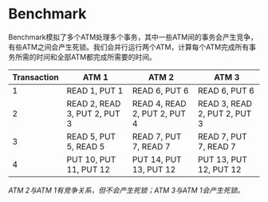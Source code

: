 # Benchmark

Benchmark模拟了多个ATM处理多个事务，其中一些ATM间的事务会产生竞争，有些ATM之间会产生死锁。我们会并行运行两个ATM，计算每个ATM完成所有事务所需的时间和全部ATM都完成所需要的时间。

| Transaction | ATM 1                        | ATM 2                        | ATM 3                        |
| ----------- | ---------------------------- | ---------------------------- | ---------------------------- |
| 1           | READ 1, PUT 1                | READ 6, PUT 6                | READ 6, PUT 6                |
| 2           | READ 2, READ 3, PUT 2, PUT 3 | READ 4, READ 2, PUT 2, PUT 4 | READ 3, READ 2, PUT 2, PUT 3 |
| 3           | READ 5, PUT 5, READ 5        | READ 7, PUT 7, READ 7        | READ 7, PUT 7, READ 7        |
| 4           | PUT 10, PUT 11, PUT 12       | PUT 14, PUT 13, PUT 12       | PUT 13, PUT 12, PUT 12       |

_ATM 2与ATM 1有竞争关系，但不会产生死锁；ATM 3与ATM 1会产生死锁。_